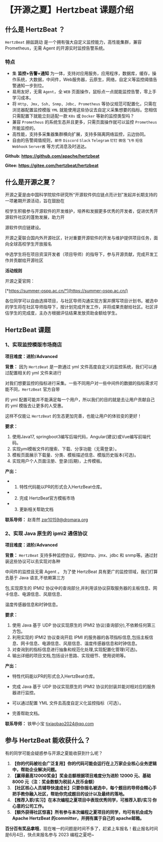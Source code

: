 # 【开源之夏】Hertzbeat 课题介绍

## 什么是 HertzBeat ？

`HertzBeat` 赫兹跳动 是一个拥有强大自定义监控能力，高性能集群，兼容 Prometheus，无需 Agent 的开源实时监控告警系统。

### **特点**

- 集 **监控+告警+通知** 为一体，支持对应用服务，应用程序，数据库，缓存，操作系统，大数据，中间件，Web服务器，云原生，网络，自定义等监控阈值告警通知一步到位。
- 易用友好，无需 `Agent`，全 `WEB` 页面操作，鼠标点一点就能监控告警，零上手学习成本。
- 将 `Http, Jmx, Ssh, Snmp, Jdbc, Prometheus` 等协议规范可配置化，只需在浏览器配置监控模版 `YML` 就能使用这些协议去自定义采集想要的指标。您相信只需配置下就能立刻适配一款 `K8s` 或 `Docker` 等新的监控类型吗？
- 兼容 `Prometheus` 的系统生态并且更多，只需页面操作就可以监控 `Prometheus` 所能监控的。
- 高性能，支持多采集器集群横向扩展，支持多隔离网络监控，云边协同。
- 自由的告警阈值规则，`邮件` `Discord` `Slack` `Telegram` `钉钉` `微信` `飞书` `短信` `Webhook` `Server酱` 等方式消息及时送达。

**Github: <https://github.com/apache/hertzbeat>**

**Gitee: <https://gitee.com/hertzbeat/hertzbeat>**

## 什么是开源之夏？

开源之夏是由中国科学院软件研究所“开源软件供应链点亮计划”发起并长期支持的一项暑期开源活动，旨在鼓励在

校学生积极参与开源软件的开发维护，培养和发掘更多优秀的开发者，促进优秀开源软件社区的蓬勃发展，助力开

源软件供应链建设。

开源之夏联合国内外开源社区，针对重要开源软件的开发与维护提供项目任务，面向全球高校学生开放报名

中选学生将在项目资深开发者（项目导师）的指导下，参与开源贡献，完成开发工作并贡献给开源社区

**活动规则**

开源之夏官网：

[*https://summer-ospp.ac.cn/*](https://summer-ospp.ac.cn/)

各位同学可以自由选择项目，与社区导师沟通实现方案并撰写项目计划书。被选中的学生将在社区导师指导下，按计划完成开发工作，并将成果贡献给社区。社区评估学生的完成度，主办方根据评估结果发放资助金额给学生。

## HertzBeat 课题

### 1、实现监控模版市场商店

**项目难度：进阶/Advanced**

**背景：** 因为 `HertzBeat` 是一款通过 yml 文件高度自定义的监控系统，我们可以通过配置相关的 yml 文件来进行

对我们想要监控的指标进行采集。一些不同用户对一些中间件的数据的指标需求可能不同，`HertzBeat` 官方自带

的 yml 配置可能并不能满足每一个用户，所以我们的目的就是去让用户贡献自己的 yml 模版去让更多的人受惠。

这样不仅能让 `HertzBeat` 的生态更加完善，也能让用户的体验变的更好！

**要求：**

1. 使用Java17, springboot3编写后端代码，Angular(建议)或Vue编写前端代码。
2. 实现yml模板文件的搜索、下载、分享功能（无需登录）。
3. 模板页面展示下载量、分类、模板描述信息、模版历史版本(可选)。
4. 实现用户个人页面注册、登录(后期)，上传模板。

**产出：**

- 1. 特性代码能以PR的形式合入HertzBeat仓库。
- 2. 完成 HertzBeat官方模板市场
- 3. 更新相关帮助文档

**联系导师：** 赵青然 [zqr10159@dromara.org](mailto:zqr10159@dromara.org)

### 2、实现 Java 原生的 ipmi2 通信协议

**项目难度：进阶/Advanced**

**背景：** `HertzBeat` ⽀持多种监控协议，例如http、jmx、jdbc 和 snmp等。通过封装这些协议可以去实现对各种

中间件的监控且⽆需 Agent 。 为了使 HertzBeat 具有更⼴的监控领域，我们打算去基于 Java 语⾔,不依赖第三⽅

包,实现原⽣的 IPMI2 协议中的查询部分,并利⽤该协议获取服务器的主板信息、⽹卡信息、电源信息、⻛扇信息、

温度传感器信息和时钟信息。

**要求：**

1. 使⽤ Java 基于 UDP 协议实现原⽣的 IPMI2 协议(查询部分),不依赖任何第三⽅包。
2. 利⽤实现的 IPMI2 协议查询开启 IPMI 的服务器的各项指标信息,包括主板信息、⽹卡信息、电源信息、⻛扇信息、温度传感器信息和时钟信息。
3. 对查询到的指标信息进⾏抽象和规范化处理,实现配置化管理(可选)。
4. 输出详细的项⽬⽂档,包括设计思路、实现细节、使⽤说明等。

**产出：**

- 特性代码能以PR的形式合⼊HertzBeat仓库。

- 完成 Java 基于 UDP 协议实现原⽣的 IPMI2 协议的封装并能对相对应的服务器进⾏监控。

- 可以通过配置 YML ⽂件去⾼度⾃定义化监控指标（可选）。

- 完善帮助⽂档。

**联系导师：** 铁甲小宝 [tjxiaobao2024@qq.com](mailto:tjxiaobao2024@qq.com)

## 参与 HertzBeat 能收获什么？

有的同学可能会疑惑参与开源之夏能收获到什么呢？

1. **【你的代码被社会广泛复用】你的代码可能会运行在上万家企业核心业务逻辑中，帮助企业解决问题。**
2. **【赢得最高12000奖金】奖金总额根据项目难度分为进阶 12000 元、基础 8000 元（注：奖金数额为税前人民币金额）**
3. **【社区核心人员辅导快速成长】只要你报名被选中，每个题目的导师会精心手把手教你融入社区，帮助你完成题目的设计以及最终的落地。**
4. **【推荐入职/实习】在本次编程之夏项目中表现优秀同学，可推荐入职/实习 你心意的公司工作。**
5. **【额外获得社区惊喜】所有参与本次编程之夏项目的同学，均可有机会成为 Apache HertzBeat 的committer，并拥有属于自己的 apache邮箱。**

**百分百有奖品拿哦**，现在唯一的问题是时间不多了，赶紧上车报名！截止报名时间是6月4日，快点来报名参与 2023 编程之夏吧~
